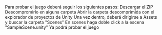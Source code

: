 Para probar el juego deberá seguir los siguientes pasos:
Descargar el ZIP
Descompromirlo en alguna carpeta
Abrir la carpeta descomprimida con el explorador de proyectos de Unity
Una vez dentro, deberá dirigirse a Assets y buscar la carpeta "Scenes"
En scenes haga doble click a la escena "SampleScene.unity" 
Ya podrá probar el juego

